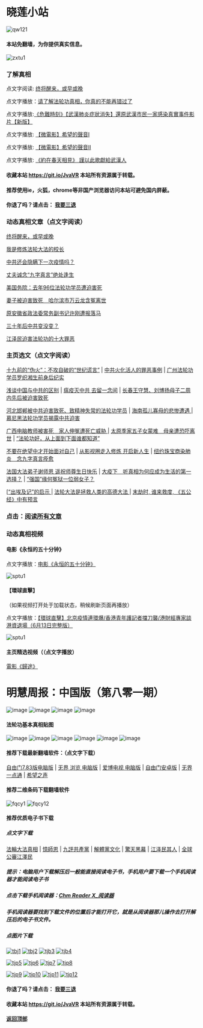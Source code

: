 # 晓莲小站

![qw121](https://user-images.githubusercontent.com/61768866/76094515-ba965380-5ffd-11ea-942f-517e4300e7d1.png)

#### 本站免翻墙，为你提供真实信息。

![zxtu1](https://user-images.githubusercontent.com/61768866/79107578-3165ff80-7da7-11ea-8582-eaff2bfec9eb.jpg)

### 了解真相

点文字阅读: [终将醒来，或早或晚 ](https://github.com/Hongyu91/cecjy/issues/639#issue-638174674)

点文字播放：[请了解法轮功真相，你真的不能再错过了](https://web.ptbi.gq/watch?v=L38GopJPUO4)

点文字播放:[《危難時刻》【武漢肺炎症狀消失】還原武漢市民一家感染真實事件影片【新版】](https://web.ptbi.gq/watch?v=JfBhjBBZWnk)

点文字播放: [【微電影】希望的聲音I](https://web.ptbi.gq/watch?v=s-ttELjUhyE&list=PLq6XKlDwv2R1NToyptLbWfcorxP4Ld1Ex)

点文字播放: [【微電影】希望的聲音II](https://web.ptbi.gq/watch?v=a6VVqROOI3I&list=PLq6XKlDwv2R34PTNurZcXRx6m7R_QYX6i)

点文字播放: [《約在春天相見》 謹以此歌獻給武漢人](https://web.ptbi.gq/watch?v=ewFdPRm7PY8&pbjreload=10)

#### 收藏本站 https://git.io/JvaVR  本站所有资源属于转载。

#### 推荐使用ie，火狐，chrome等非国产浏览器访问本站可避免国内屏蔽。

#### 你退了吗？请点击： [我要三退](https://github.com/Hongyu91/cecjy/issues/484#issue-611715749)

### 动态真相文章（点文字阅读）

[终将醒来，或早或晚 ](https://github.com/Hongyu91/cecjy/issues/639#issue-638174674)

[我是修炼法轮大法的校长](https://github.com/Hongyu91/cecjy/issues/636#issue-638112250)

[中共还会隐瞒下一次疫情吗？](https://github.com/Hongyu91/cecjy/issues/637#issue-638112686)

[丈夫诚念“九字真言”绝处逢生](https://github.com/Hongyu91/cecjy/issues/638#issue-638113128)

[美国务院：去年96位法轮功学员遭迫害死](https://github.com/Hongyu91/cecjy/issues/632#issue-637670850)

[妻子被迫害致死　哈尔滨市万云龙含冤离世](https://github.com/Hongyu91/cecjy/issues/633#issue-637675287)

[原安徽省政法委常务副书记许刚遭报落马 ](https://github.com/Hongyu91/cecjy/issues/634#issue-637676695) 

[三十年后中共变没变？](https://github.com/Hongyu91/cecjy/issues/629#issue-635169813)

[江泽民迫害法轮功的十大罪恶](https://github.com/Hongyu91/cecjy/issues/630#issue-635171914)

### 主页选文（点文字阅读）

[十九前的“伪火”：不攻自破的“世纪谎言”](https://github.com/Hongyu91/cecjy/issues/8#issue-575166952) |
[中共火化活人的罪恶事例](https://github.com/Hongyu91/cecjy/issues/7#issue-575164500) |
[广州法轮功学员罗织湘生前身后纪实](https://github.com/Hongyu91/cecjy/issues/606#issue-629016178) 

[浅谈中国与中共的区别](https://github.com/Hongyu91/cecjy/issues/500#issue-614591098) |
 [瘟疫灭中共 去留一念间](https://github.com/Hongyu91/cecjy/issues/509#issue-615332174) |
[长春王守慧、刘博扬母子二周内先后被迫害致死](https://github.com/Hongyu91/cecjy/issues/628#issue-634294675)

[河北邯郸被中共迫害致死、致精神失常的法轮功学员](https://github.com/Hongyu91/cecjy/issues/601#issue-628231392) |
[海南孤儿寡母的悲惨遭遇 ](https://github.com/Hongyu91/cecjy/issues/602#issue-628235489) |
[慕尼黑法轮功学员揭露中共迫害 ](https://github.com/Hongyu91/cecjy/issues/600#issue-628224607)

[广西电脑教师被害死　家人伸冤遭死亡威胁 ](https://github.com/Hongyu91/cecjy/issues/592#issue-627116921) |
[太原季家五子女蒙难　母亲遭恐吓离世](https://github.com/Hongyu91/cecjy/issues/580#issue-624660545) |
[“法轮功好，从上面到下面谁都知道” ](https://github.com/Hongyu91/cecjy/issues/584#issue-625481014)

[不要在绝望中才开始面对自己](https://github.com/Hongyu91/cecjy/issues/566#issue-623048574) |
[从影视圈走入修炼 开启新人生](https://github.com/Hongyu91/cecjy/issues/562#issue-623010215) |
[纽约珠宝商染肺炎　念九字真言痊愈](https://github.com/Hongyu91/cecjy/issues/570#issue-623810595)

[法国大法弟子谢师恩 遥祝师尊生日快乐](https://github.com/Hongyu91/cecjy/issues/543#issue-619640721) |
[大疫下　听真相为何应成为生活的第一选择？](https://github.com/Hongyu91/cecjy/issues/544#issue-619641625) |
[“强国”缘何冤狱一位弱女子？](https://github.com/Hongyu91/cecjy/issues/572#issue-623811224)

[[“出埃及记”的启示 ](https://github.com/Hongyu91/cecjy/issues/631#issue-635175417) |
[法轮大法是拯救人类的高德大法 ](https://github.com/Hongyu91/cecjy/issues/523#issue-617201733) |
[末劫时, 谁来救度, 《五公经》中有预言](https://github.com/Hongyu91/cecjy/issues/524#issue-617204202)

### 点击：[阅读所有文章](https://github.com/Hongyu91/cecjy/issues)

### 动态真相视频

#### 电影《永恒的五十分钟》

点文字播放：[电影《永恒的五十分钟》](https://web.ptbi.gq/watch?v=SE_-OiSgHMI&feature=youtu.be)

![sptu1](https://user-images.githubusercontent.com/61768866/83963119-16f76080-a8d6-11ea-9422-68774dbbed17.png)

#### 【環球直擊】

（如果视频打开处于加载状态，稍候刷新页面再播放）

点文字播放：[【環球直擊】北京疫情連環爆/香港青年護記者擋刀襲/港財經專家談港資退場（6月13日完整版）](https://web.ptbi.gq/watch?v=yMYdir0EGA8)

![sptu1](https://user-images.githubusercontent.com/61768866/84554999-3581af80-ad4d-11ea-9772-060b434ef620.png)

#### 主页精选视频（（点文字播放）

[電影《歸途》](https://web.ptbi.gq/watch?v=ZGetTLbAGms&feature=youtu.be)

# 明慧周报：中国版（第八零一期）

![image](https://user-images.githubusercontent.com/61768866/84497282-0e8d9400-ace1-11ea-8933-2ac974360c5e.png)
![image](https://user-images.githubusercontent.com/61768866/84497380-3f6dc900-ace1-11ea-9529-c058360ba5c7.png)
![image](https://user-images.githubusercontent.com/61768866/84497437-5dd3c480-ace1-11ea-8b47-2a32cc8fad47.png)
![image](https://user-images.githubusercontent.com/61768866/84497494-7cd25680-ace1-11ea-8d1f-244448fbacc4.png)

#### 法轮功基本真相贴图
 
![image](https://user-images.githubusercontent.com/61768866/75843311-d6d39e00-5e0d-11ea-97ce-91d578dc452d.png)
![image](https://user-images.githubusercontent.com/61768866/75843362-ef43b880-5e0d-11ea-8783-74f0aed401da.png)
![image](https://user-images.githubusercontent.com/61768866/75843414-0d111d80-5e0e-11ea-9db8-038a2499ce61.png)
![image](https://user-images.githubusercontent.com/61768866/75843455-2a45ec00-5e0e-11ea-9776-bc56579dba9a.png)
![image](https://user-images.githubusercontent.com/61768866/75843491-40ec4300-5e0e-11ea-8eb5-54ba558b79a8.png)
![image](https://user-images.githubusercontent.com/61768866/75843547-5c574e00-5e0e-11ea-8552-45cee240c791.png)

#### 推荐下载最新翻墙软件：（点文字下载）

[自由门7.83版电脑版](https://github.com/Hongyu91/cecjy/files/4734657/fg783r.zip) |
[无界 浏览 电脑版](https://github.com/Hongyu91/cecjy/files/4312303/u1902.zip) | 
[爱博电视 电脑版](https://github.com/Hongyu91/cecjy/files/4312292/iPPOTV.zip) |
[自由门安卓版](https://github.com/Hongyu91/cecjy/files/4315538/fgma.zip) |
[无界一点通](https://github.com/Hongyu91/cecjy/files/4367851/um.zip) |
[希望之声](https://github.com/Hongyu91/cecjy/files/4496222/oHopea.zip)

#### 推荐二维条码下载翻墙软件

![fqcy1](https://user-images.githubusercontent.com/61768866/76378242-f0359680-6387-11ea-9b4b-1523e516dc17.png) 
![fqcy12](https://user-images.githubusercontent.com/61768866/76378266-fb88c200-6387-11ea-908a-6a87a1f7d387.png)

#### 推荐优质电子书下载

##### 点文字下载

[法輪大法真相](https://github.com/Hongyu91/cecjy/files/4318121/default.zip) |
[憶師恩](https://github.com/Hongyu91/cecjy/files/4318160/default.zip) |
[九評共產黨](https://github.com/Hongyu91/cecjy/files/4318129/default.zip) |
[解體黨文化](https://github.com/Hongyu91/cecjy/files/4318136/default.zip) |
[驚天黑幕](https://github.com/Hongyu91/cecjy/files/4318143/default.zip) |
[江泽民其人](https://github.com/Hongyu91/cecjy/files/4318148/default.zip) |
[全球公審江澤民](https://github.com/Hongyu91/cecjy/files/4318152/default.zip)

##### 提示：电脑用户下载解压后一般能直接阅读电子书，手机用户要下载一个手机阅读器才能阅读电子书

##### 点击下载手机阅读器：[Chm Reader X_阅读器](https://github.com/Hongyu91/cecjy/files/4318231/Chm.Reader.X_.com.zip)

##### 手机阅读器要找到下载文件的位置后才能打开它，就是从阅读器那儿操作去打开解压后的电子书文件。

##### 点图片下载

[![tbj1](https://user-images.githubusercontent.com/61768866/76383943-722dbb80-6398-11ea-8a40-50443e8441ae.png)](https://github.com/Hongyu91/cecjy/files/4316018/default.zip)
[![tbj2](https://user-images.githubusercontent.com/61768866/76384391-a9509c80-6399-11ea-96d4-188ebc58a8df.png)](https://github.com/Hongyu91/cecjy/files/4316120/default.zip)
[![tjb3](https://user-images.githubusercontent.com/61768866/76384662-85da2180-639a-11ea-9399-38ecc02667c3.png)](https://github.com/Hongyu91/cecjy/files/4316148/default.zip)
[![tjb4](https://user-images.githubusercontent.com/61768866/76384988-76a7a380-639b-11ea-877c-5972040fa56f.png)](https://github.com/Hongyu91/cecjy/files/4316165/default.zip)

[![tjp5](https://user-images.githubusercontent.com/61768866/76385451-a3a88600-639c-11ea-9226-034e2d235c6f.png)](https://github.com/Hongyu91/cecjy/files/4316204/default.zip)
[![tjp6](https://user-images.githubusercontent.com/61768866/76385875-dbfc9400-639d-11ea-9d31-4f1e3de363f8.png)](https://github.com/Hongyu91/cecjy/files/4316214/default.zip)
[![tjp7](https://user-images.githubusercontent.com/61768866/76386619-e0c24780-639f-11ea-906f-27135a7c2a60.png)](https://github.com/Hongyu91/cecjy/files/4316271/default.zip)
[![tjp8](https://user-images.githubusercontent.com/61768866/76386876-82499900-63a0-11ea-9610-62adc3ff7b14.png)](https://github.com/Hongyu91/cecjy/files/4316280/default.zip)

[![tjp9](https://user-images.githubusercontent.com/61768866/76387603-49aabf00-63a2-11ea-82e0-9a3c777ccc03.png)](https://github.com/Hongyu91/cecjy/files/4316308/default.zip)
[![tip10](https://user-images.githubusercontent.com/61768866/76387981-fc7b1d00-63a2-11ea-8808-b97bd26ebe42.png)](https://github.com/Hongyu91/cecjy/files/4316323/default.zip)
[![tjp11](https://user-images.githubusercontent.com/61768866/76388286-bb373d00-63a3-11ea-9d08-d0616c87a5ee.png)](https://github.com/Hongyu91/cecjy/files/4316342/default.zip)
[![tjp12](https://user-images.githubusercontent.com/61768866/76388709-b030dc80-63a4-11ea-8a52-683d9a546140.png)](https://github.com/Hongyu91/cecjy/files/4316363/default.zip)

#### 你退了吗？请点击： [我要三退](https://github.com/Hongyu91/cecjy/issues/484#issue-611715749)

#### 收藏本站 https://git.io/JvaVR  本站所有资源属于转载。

#### [返回顶部](https://github.com/Hongyu91/cecjy)
